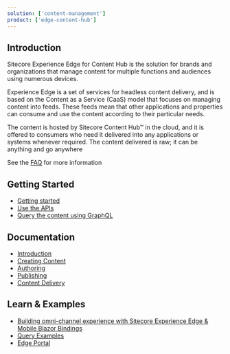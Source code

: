 ```yaml
---
solution: ['content-management']
product: ['edge-content-hub']
---
```


## Introduction

Sitecore Experience Edge for Content Hub is the solution for brands and organizations that manage content for multiple functions and audiences using numerous devices.

Experience Edge is a set of services for headless content delivery, and is based on the Content as a Service (CaaS) model that focuses on managing content into feeds. These feeds mean that other applications and properties can consume and use the content according to their particular needs.

The content is hosted by Sitecore Content Hub™ in the cloud, and it is offered to consumers who need it delivered into any applications or systems whenever required. The content delivered is raw; it can be anything and go anywhere

See the [FAQ](https://www.sitecore.com/company/news-events/press-releases/2020/12/sitecore-advances-saas-platform-with-sitecore-experience-edge/faq) for more information

## Getting Started

- [Getting started](https://docs.stylelabs.com/content/4.0.x/user-documentation/experience-edge/content-delivery/quickstart-guide.html)
- [Use the APIs](https://docs.stylelabs.com/content/4.0.x/user-documentation/experience-edge/content-delivery/apis/apis-intro.html)
- [Query the content using GraphQL](https://docs.stylelabs.com/content/4.0.x/user-documentation/experience-edge/content-delivery/graphql/overview.html)

## Documentation

- [Introduction](https://docs.stylelabs.com/content/4.0.x/user-documentation/experience-edge/caas-intro.html)
- [Creating Content](https://docs.stylelabs.com/contenthub/4.1.x/content/user-documentation/cmp/create/content-creation.html)
- [Authoring](https://docs.stylelabs.com/content/4.0.x/user-documentation/experience-edge/content-authoring.html)
- [Publishing](https://docs.stylelabs.com/content/4.0.x/user-documentation/experience-edge/content-publishing/dp-publishing-intro.html)
- [Content Delivery](https://docs.stylelabs.com/content/4.0.x/user-documentation/experience-edge/content-delivery/content-delivery.html)

## Learn & Examples

- [Building omni-channel experience with Sitecore Experience Edge & Mobile Blazor Bindings ](https://www.youtube.com/watch?v=MxfDqasm0No&pp=sAQA)
- [Query Examples](https://docs.stylelabs.com/content/4.0.x/user-documentation/experience-edge/content-delivery/graphql/graphql-examples.html)
- [Edge Portal](https://github.com/Sitecore/edge-portal/)
